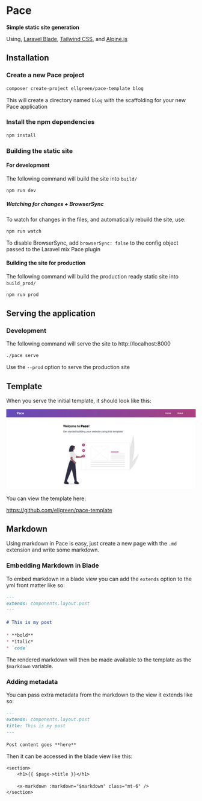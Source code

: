 # Pace

**Simple static site generation**

Using, [Laravel Blade](https://laravel.com/docs/7.x/blade),
       [Tailwind CSS](https://tailwindcss.com), and
       [Alpine.js](https://github.com/alpinejs/alpine)

## Installation

### Create a new Pace project

```bash
composer create-project ellgreen/pace-template blog
```

This will create a directory named `blog` with the scaffolding for your new Pace application

### Install the npm dependencies

```bash
npm install
```

### Building the static site

#### For development

The following command will build the site into `build/`

```bash
npm run dev
```

##### Watching for changes + BrowserSync

To watch for changes in the files, and automatically rebuild the site, use:

```bash
npm run watch
```

To disable BrowserSync, add `browserSync: false` to the config object passed to the Laravel mix Pace plugin

#### Building the site for production

The following command will build the production ready static site into `build_prod/`

```bash
npm run prod
```

## Serving the application

### Development

The following command will serve the site to http://localhost:8000

```bash
./pace serve
```

Use the `--prod` option to serve the production site

## Template

When you serve the initial template, it should look like this:

<img src="https://github.com/ellgreen/pace/blob/master/.assets/template-screenshot.png" width="800" title="Pace template screenshot" alt="Pace template screenshot">

You can view the template here:

https://github.com/ellgreen/pace-template

## Markdown

Using markdown in Pace is easy, just create a new page with the `.md` extension and write some markdown.

### Embedding Markdown in Blade

To embed markdown in a blade view you can add the `extends` option to the yml front matter like so:

```markdown
---
extends: components.layout.post
---

# This is my post

* **bold**
* *italic*
* `code`
```

The rendered markdown will then be made available to the template as the `$markdown` variable.

### Adding metadata

You can pass extra metadata from the markdown to the view it extends like so:

```markdown
---
extends: components.layout.post
title: This is my post
---

Post content goes **here**
```

Then it can be accessed in the blade view like this:

```blade
<section>
    <h1>{{ $page->title }}</h1>

    <x-markdown :markdown="$markdown" class="mt-6" />
</section>
```
